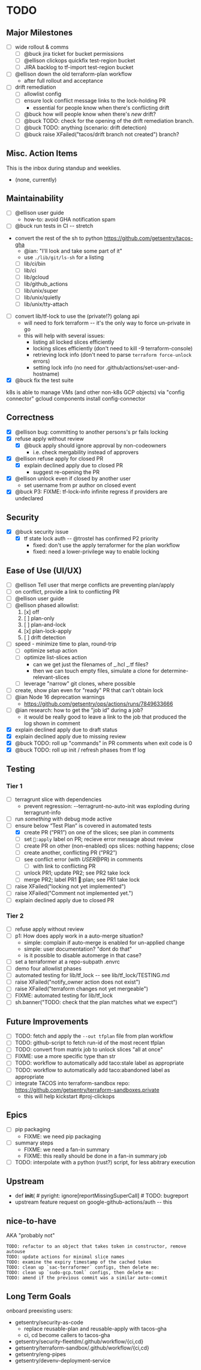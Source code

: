 # TODO

## Major Milestones

- [ ] wide rollout & comms
  - [ ] @buck jira ticket for bucket permissions
  - [ ] @ellison clickops quickfix test-region bucket
  - [ ] JIRA backlog to tf-import test-region bucket
- [ ] @ellison down the old terraform-plan workflow
  - after full rollout and acceptance
- [ ] drift remediation
  - [ ] allowlist config
  - [ ] ensure lock conflict message links to the lock-holding PR
    - essential for people know when there's conflicting drift
  - [ ] @buck how will people know when there's _new_ drift?
  - [ ] @buck TODO: check for the opening of the drift remediation branch.
  - [ ] @buck TODO: anything (scenario: drift detection)
  - [ ] @buck raise XFailed("tacos/drift branch not created") branch?

## Misc. Action Items

This is the inbox during standup and weeklies.

- (none, currently)

## Maintainability

- [ ] @ellison user guide
  - how-to: avoid GHA notification spam
- [ ] @buck run tests in CI -- stretch
- convert the rest of the sh to python https://github.com/getsentry/tacos-gha
  - @ian: "I'll look and take some part of it"
  - use `./lib/git/ls-sh` for a listing
  - [ ] lib/ci/bin
  - [ ] lib/ci
  - [ ] lib/gcloud
  - [ ] lib/github_actions
  - [ ] lib/unix/super
  - [ ] lib/unix/quietly
  - [ ] lib/unix/tty-attach
- [ ] convert lib/tf-lock to use the (private!?) golang api
  - will need to fork terraform -- it's the only way to force un-private in go
  - this will help with several issues:
    - listing all locked slices efficiently
    - locking slices efficiently (don't need to kill -9 terraform-console)
    - retrieving lock info (don't need to parse `terraform force-unlock` errors)
    - setting lock info (no need for .github/actions/set-user-and-hostname)
- [x] @buck fix the test suite

k8s is able to manage VMs (and other non-k8s GCP objects) via "config connector"
gcloud components install config-connector

## Correctness

- [x] @ellison bug: committing to another persons's pr fails locking
- [x] refuse apply without review
  - [x] @buck apply should ignore approval by non-codeowners
    - i.e. check mergability instead of approvers
- [x] @ellison refuse apply for closed PR
  - [x] explain declined apply due to closed PR
    - suggest re-opening the PR
- [x] @ellison unlock even if closed by another user
  - set username from pr author on closed event
- [x] @buck P3: FIXME: tf-lock-info infinite regress if providers are undeclared

## Security

- [x] @buck security issue
  - [x] tf state lock auth -- @trostel has confirmed P2 priority
    - fixed: don't use the apply terraformer for the plan workflow
    - fixed: need a lower-privilege way to enable locking

## Ease of Use (UI/UX)

- [ ] @ellison Tell user that merge conflicts are preventing plan/apply
- [ ] on conflict, provide a link to conflicting PR
- [ ] @ellison user guide
- [ ] @ellison phased allowlist:
  1.  [x] off
  2.  [ ] plan-only
  3.  [ ] plan-and-lock
  4.  [x] plan-lock-apply
  5.  [ ] drift detection
- [ ] speed - minimize time to plan, round-trip
  - [ ] optimize setup action
  - [ ] optimize list-slices action
    - can we get just the filenames of _.hcl _.tf files?
    - then we can touch empty files, simulate a clone for
      determine-relevant-slices
  - [ ] leverage "narrow" git clones, where possible
- [ ] create, show plan even for "ready" PR that can't obtain lock
- [ ] @ian Node 16 deprecation warnings
  - https://github.com/getsentry/ops/actions/runs/7849633666
- [ ] @ian research: how to get the "job id" during a job?
  - it would be really good to leave a link to the job that produced the log
    shown in comment
- [x] explain declined apply due to draft status
- [x] explain declined apply due to missing review
- [x] @buck TODO: roll up "commands" in PR comments when exit code is 0
- [x] @buck TODO: roll up init / refresh phases from tf log

## Testing

### Tier 1

- [ ] terragrunt slice with dependencies
  - prevent regression: --terragrunt-no-auto-init was exploding during
    terragrunt-info
- [ ] run _something_ with debug mode active
- [ ] ensure below “Test Plan” is covered in automated tests
  - [x] create PR (”PR1”) on one of the slices; see plan in comments
  - [ ] set `🌮:apply` label on PR; recieve error message about review
  - [ ] create PR on other (non-enabled) ops slices: nothing happens; close
  - [ ] create another, conflicting PR (”PR2”)
  - [ ] see conflict error (with $USER@$PR) in comments
    - [ ] with link to conflicting PR
  - [ ] unlock PR1; update PR2; see PR2 take lock
  - [ ] merge PR2; label PR1 :taco::plan; see PR1 take lock
- [ ] raise XFailed("locking not yet implemented")
- [ ] raise XFailed("Comment not implemented yet.")
- [ ] explain declined apply due to closed PR

### Tier 2

- [ ] refuse apply without review
- [ ] p1: How does apply work in a auto-merge situation?
  - simple: complain if auto-merge is enabled for un-applied change
  - simple: user documentation? "dont do that"
  - is it possible to disable automerge in that case?
- [ ] set a terraformer at a repo-subpath .envrc
- [ ] demo four allowlist phases
- [ ] automated testing for lib/tf_lock -- see lib/tf_lock/TESTING.md
- [ ] raise XFailed("notify_owner action does not exist")
- [ ] raise XFailed("terraform changes not yet mergeable")
- [ ] FIXME: automated testing for lib/tf_lock
- [ ] sh.banner("TODO: check that the plan matches what we expect")

## Future Improvements

- [ ] TODO: fetch and apply the `--out tfplan` file from plan workflow
- [ ] TODO: github-script to fetch run-id of the most recent tfplan
- [ ] TODO: convert from matrix job to unlock slices "all at once"
- [ ] FIXME: use a more specific type than str
- [ ] TODO: workflow to automatically add taco:stale label as appropriate
- [ ] TODO: workflow to automatically add taco:abandoned label as appropriate
- [ ] integrate TACOS into terraform-sandbox repo:
      https://github.com/getsentry/terraform-sandboxes.private
  - this will help kickstart #proj-clickops

## Epics

- [ ] pip packaging
  - FIXME: we need pip packaging
- [ ] summary steps
  - FIXME: we need a fan-in summary
  - FIXME: this really should be done in a fan-in summary job
- [ ] TODO: interpolate with a python (rust?) script, for less abitrary
      execution

## Upstream

- def **init**( # pyright: ignore[reportMissingSuperCall] # TODO: bugreport
- upstream feature request on google-github-actions/auth -- this

## nice-to-have

AKA "probably not"

```
TODO: refactor to an object that takes token in constructor, remove autouse
TODO: update actions for minimal slice names
TODO: examine the expiry timestamp of the cached token
TODO: clean up `sac-terraformer` configs, then delete me:
TODO: clean up `sudo-gcp.toml` configs, then delete me:
TODO: amend if the previous commit was a similar auto-commit
```

## Long Term Goals

onboard preexisting users:

- getsentry/security-as-code
  - replace reusable-plan and reusable-apply with tacos-gha
  - ci, cd become callers to tacos-gha
- getsentry/security-fleetdm/.github/workflow/{ci,cd}
- getsentry/terraform-sandbox/.github/workflow/{ci,cd}
- getsentry/eng-pipes
- getsentry/devenv-deployment-service
